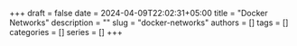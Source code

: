 +++ 
draft = false
date = 2024-04-09T22:02:31+05:00
title = "Docker Networks"
description = ""
slug = "docker-networks"
authors = []
tags = []
categories = []
series = []
+++
